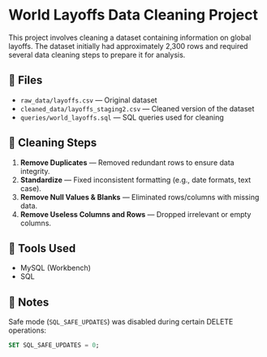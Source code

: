 # World Layoffs Data Cleaning Project

This project involves cleaning a dataset containing information on global layoffs. The dataset initially had approximately 2,300 rows and required several data cleaning steps to prepare it for analysis.

## 📁 Files

- `raw_data/layoffs.csv` — Original dataset
- `cleaned_data/layoffs_staging2.csv` — Cleaned version of the dataset
- `queries/world_layoffs.sql` — SQL queries used for cleaning

## 🧹 Cleaning Steps

1. **Remove Duplicates** — Removed redundant rows to ensure data integrity.
2. **Standardize** — Fixed inconsistent formatting (e.g., date formats, text case).
3. **Remove Null Values & Blanks** — Eliminated rows/columns with missing data.
4. **Remove Useless Columns and Rows** — Dropped irrelevant or empty columns.

## 🔧 Tools Used

- MySQL (Workbench)
- SQL

## 📌 Notes

Safe mode (`SQL_SAFE_UPDATES`) was disabled during certain DELETE operations:
```sql
SET SQL_SAFE_UPDATES = 0;
